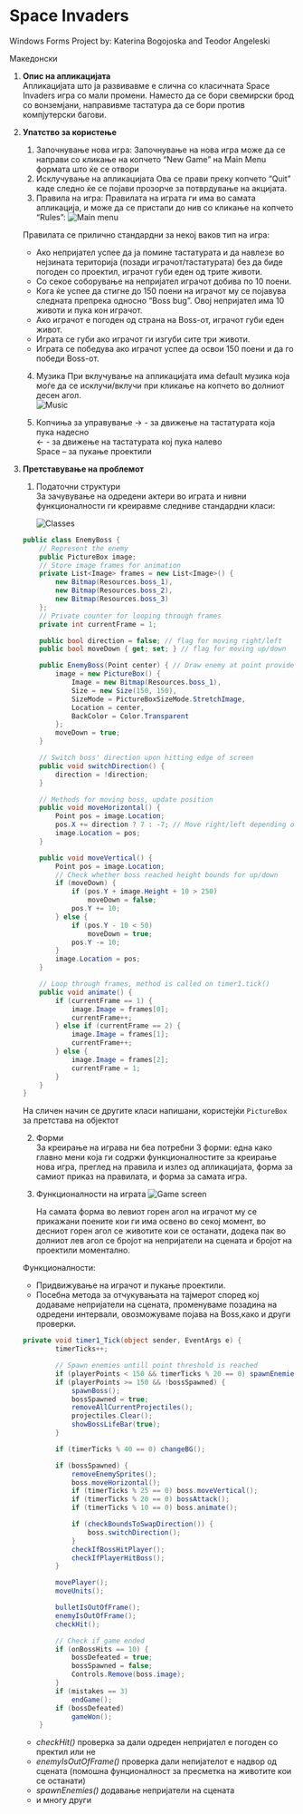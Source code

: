 # Space Invaders 
Windows Forms Project by: Katerina Bogojoska and Teodor Angeleski

Македонски 
1. **Опис на апликацијата** \
	Апликацијата што ја развивавме е слична со класичната Space Invaders игра со мали промени. Наместо да се бори свемирски брод со вонземјани, направивме тастатура да се бори против компјутерски багови.

2. **Упатство за користење**
    1. Започнување нова игра:
		Започнување на нова игра може да се направи со кликање на копчето “New Game” на Main Menu формата што ќе се отвори
	2. Исклучување на апликацијата
		Ова се прави преку копчето “Quit” каде следно ќе се појави прозорче за потврдување на акцијата.
	3. Правила на игра:
		Правилата на играта ги има во самата апликација, и може да се пристапи до нив со кликање на копчето “Rules”: 
         ![Main menu](Screenshots/mainMenu.png)

	Правилата се прилично стандардни за некој ваков тип на игра:  
    * Ако непријател успее да ја помине тастатурата и да навлезе во нејзината територија (позади играчот/тастатурата) без да биде погоден со проектил, играчот губи еден од трите животи.
    * Со секое соборување на непријател играчот добива по 10 поени.
    * Кога ќе успее да стигне до 150 поени на играчот му се појавува следната препрека односно “Boss bug”. Овој непријател има 10 животи и пука кон играчот.
    * Ако играчот е погоден од страна на Boss-от, играчот губи еден живот.
    * Играта се губи ако играчот ги изгуби сите три животи.
    * Играта се победува ако играчот успее да освои 150 поени и да го победи Boss-от.
    4. Музика
	При вклучување на апликацијата има default музика која моѓе да се исклучи/вклучи при кликање на копчето во долниот десен агол. \
    ![Music](Screenshots/musicOn.png)
			                             
    5. Копчиња за управување
	→ - за движење на тастатурата која пука надесно \
    ← - за движење на тастатурата кој пука налево \
    Space – за пукање проектили

3. **Претставување на проблемот**
	1. Податочни структури \
		За зачувување на одредени актери во играта и нивни функционалности ги креиравме следниве стандардни класи: 

        ![Classes](Screenshots/classes.png)
		
	```csharp
    public class EnemyBoss {
        // Represent the enemy
        public PictureBox image;
        // Store image frames for animation
        private List<Image> frames = new List<Image>() {
            new Bitmap(Resources.boss_1),
            new Bitmap(Resources.boss_2),
            new Bitmap(Resources.boss_3)
        };
        // Private counter for looping through frames
        private int currentFrame = 1;

        public bool direction = false; // flag for moving right/left
        public bool moveDown { get; set; } // flag for moving up/down

        public EnemyBoss(Point center) { // Draw enemy at point provided from argument
            image = new PictureBox() {
                Image = new Bitmap(Resources.boss_1),
                Size = new Size(150, 150),
                SizeMode = PictureBoxSizeMode.StretchImage,
                Location = center,
                BackColor = Color.Transparent
            };
            moveDown = true;
        }

        // Switch boss' direction upon hitting edge of screen
        public void switchDirection() {
            direction = !direction;
        }

        // Methods for moving boss, update position
        public void moveHorizontal() {
            Point pos = image.Location;
            pos.X += direction ? 7 : -7; // Move right/left depending on direction
            image.Location = pos;
        }

        public void moveVertical() {
            Point pos = image.Location;
            // Check whether boss reached height bounds for up/down
            if (moveDown) {
                if (pos.Y + image.Height + 10 > 250)
                    moveDown = false;
                pos.Y += 10;
            } else {
                if (pos.Y - 10 < 50)
                    moveDown = true;
                pos.Y -= 10;
            }
            image.Location = pos;
        }

        // Loop through frames, method is called on timer1.tick()
        public void animate() {
            if (currentFrame == 1) {
                image.Image = frames[0];
                currentFrame++;
            } else if (currentFrame == 2) {
                image.Image = frames[1];
                currentFrame++;
            } else {
                image.Image = frames[2];
                currentFrame = 1;
            }
        }
    }
    ```
    На сличен начин се другите класи напишани, користејќи `PictureBox` за претстава на објектот

	2. Форми \
		За креирање на играва ни беа потребни 3 форми: една како главно мени која ги содржи функционалностите за креирање нова игра, преглед на правила и излез од апликацијата, форма за самиот приказ на правилата, и форма за самата игра.
	3. Функционалности на играта 
		![Game screen](Screenshots/gameScreen.png)

		На самата форма во левиот горен агол на играчот му се прикажани поените кои ги има освено во секој момент, во десниот горен агол се животите кои се останати, додека пак во долниот лев агол се бројот на непријатели на сцената и бројот на проектили моментално. 

    Функционалности: 
    * Придвижување на играчот и пукање проектили.
    * Посебна метода за отчукувањата на тајмерот според кој додаваме непријатели на сцената, променуваме позадина на одредени интервали, овозможуваме појава на Boss,како и други проверки.

    ```csharp
    private void timer1_Tick(object sender, EventArgs e) {
            timerTicks++;

            // Spawn enemies untill point threshold is reached
            if (playerPoints < 150 && timerTicks % 20 == 0) spawnEnemies();
            if (playerPoints >= 150 && !bossSpawned) { 
                spawnBoss();
                bossSpawned = true;
                removeAllCurrentProjectiles();
                projectiles.Clear();
                showBossLifeBar(true);
            }

            if (timerTicks % 40 == 0) changeBG();

            if (bossSpawned) {
                removeEnemySprites();
                boss.moveHorizontal();
                if (timerTicks % 25 == 0) boss.moveVertical();
                if (timerTicks % 20 == 0) bossAttack();
                if (timerTicks % 10 == 0) boss.animate();

                if (checkBoundsToSwapDirection()) {
                    boss.switchDirection();
                }
                checkIfBossHitPlayer();
                checkIfPlayerHitBoss();
            }

            movePlayer();
            moveUnits();

            bulletIsOutOfFrame();
            enemyIsOutOfFrame();
            checkHit();

            // Check if game ended
            if (onBossHits == 10) {
                bossDefeated = true;
                bossSpawned = false;
                Controls.Remove(boss.image);
            }
            if (mistakes == 3)
                endGame();
            if (bossDefeated)
                gameWon();
        }
    ```


    * *checkHit()* проверка за дали одреден непријател е погоден со пректил или не
    * *enemyIsOutOfFrame()* проверка дали непијателот е надвор од сцената (помошна фунционалност за пресметка на животите кои се останати)
    * *spawnEnemies()* додавање непријатели на сцената
    * и многу други